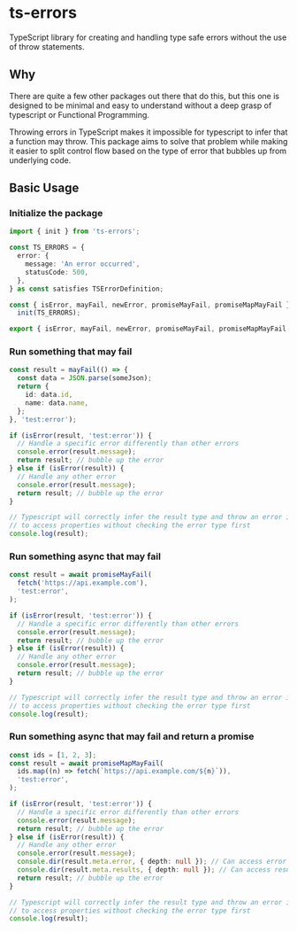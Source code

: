 # ts-errors

TypeScript library for creating and handling type safe errors without the use of throw statements.

## Why

There are quite a few other packages out there that do this, but this one is designed to be minimal and easy to understand without a deep grasp of typescript or Functional Programming.

Throwing errors in TypeScript makes it impossible for typescript to infer that a function may throw. This package aims to solve that problem while making it easier to split control flow based on the type of error that bubbles up from underlying code.

## Basic Usage

### Initialize the package

```ts
import { init } from 'ts-errors';

const TS_ERRORS = {
  error: {
    message: 'An error occurred',
    statusCode: 500,
  },
} as const satisfies TSErrorDefinition;

const { isError, mayFail, newError, promiseMayFail, promiseMapMayFail } =
  init(TS_ERRORS);

export { isError, mayFail, newError, promiseMayFail, promiseMapMayFail };
```

### Run something that may fail

```ts
const result = mayFail(() => {
  const data = JSON.parse(someJson);
  return {
    id: data.id,
    name: data.name,
  };
}, 'test:error');

if (isError(result, 'test:error')) {
  // Handle a specific error differently than other errors
  console.error(result.message);
  return result; // bubble up the error
} else if (isError(result)) {
  // Handle any other error
  console.error(result.message);
  return result; // bubble up the error
}

// Typescript will correctly infer the result type and throw an error if you try
// to access properties without checking the error type first
console.log(result);
```

### Run something async that may fail

```ts
const result = await promiseMayFail(
  fetch('https://api.example.com'),
  'test:error',
);

if (isError(result, 'test:error')) {
  // Handle a specific error differently than other errors
  console.error(result.message);
  return result; // bubble up the error
} else if (isError(result)) {
  // Handle any other error
  console.error(result.message);
  return result; // bubble up the error
}

// Typescript will correctly infer the result type and throw an error if you try
// to access properties without checking the error type first
console.log(result);
```

### Run something async that may fail and return a promise

```ts
const ids = [1, 2, 3];
const result = await promiseMapMayFail(
  ids.map((n) => fetch(`https://api.example.com/${n}`)),
  'test:error',
);

if (isError(result, 'test:error')) {
  // Handle a specific error differently than other errors
  console.error(result.message);
  return result; // bubble up the error
} else if (isError(result)) {
  // Handle any other error
  console.error(result.message);
  console.dir(result.meta.error, { depth: null }); // Can access error information for items that errored
  console.dir(result.meta.results, { depth: null }); // Can access results for items that succeeded
  return result; // bubble up the error
}

// Typescript will correctly infer the result type and throw an error if you try
// to access properties without checking the error type first
console.log(result);
```
